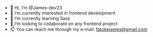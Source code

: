 - 👋 Hi, I’m @James-dev23
- 👀 I’m currently interested in frontend development
- 🌱 I’m currently learning Sass
- 💞️ I’m looking to collaborate on any frontend  project
- 📫 You can reach me through my e-mail: fatokejames@gmail.com

<!---
James-dev23/James-dev23 is a ✨ special ✨ repository because its `README.md` (this file) appears on your GitHub profile.
You can click the Preview link to take a look at your changes.
--->
